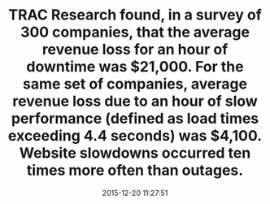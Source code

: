 ---
layout: post
title:  "TRAC Research found, in a survey of 300 companies, that the average revenue loss for an hour of downtime was $21,000. For the same set of companies, average revenue loss due to an hour of slow performance (defined as load times exceeding 4.4 seconds) was $4,100. Website slowdowns occurred ten times more often than outages."
storySource: "http://www.slideshare.net/KenGodskind/alertsitetrac"
date:   2015-12-20 11:27:51
tags:
 - revenue
 - "2011"
permalink: "/{{ page.date | date: '%Y/%m/%d' }}/{{ page.fileSlug }}/"
---